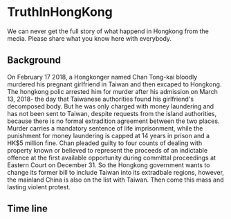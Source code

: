 # TruthInHongKong
We can never get the full story of what happend in Hongkong from the media. Please share what you know here with everybody.

## Background

On February 17 2018, a Hongkonger named Chan Tong-kai bloodly murdered his pregnant girlfriend in Taiwan and then excaped to Hongkong. The hongkong polic arrested him for murder after his admission on March 13, 2018- the day that Taiwanese authorities found his girlfriend's decomposed body. But he was only charged with money laundering and has not been sent to Taiwan, despite requests from the island authorities, because there is no formal extradition agreement between the two places. Murder carries a mandatory sentence of life imprisonment, while the punishment for money laundering is capped at 14 years in prison and a HK$5 million fine.
Chan pleaded guilty to four counts of dealing with property known or believed to represent the proceeds of an indictable offence at the first available opportunity during committal proceedings at Eastern Court on December 31. So the Hongkong government wants to change its former bill to include Taiwan into its extradbale regions, however, the mainland China is also on the list with Taiwan. Then come this mass and lasting violent protest. 

## Time line

